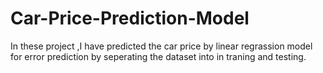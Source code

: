 # Car-Price-Prediction-Model
In these project ,I have predicted the car price by linear regrassion model for error prediction by seperating the dataset into in traning and testing.
